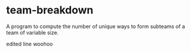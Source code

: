 # team-breakdown
A program to compute the number of unique ways to form subteams of a team of variable size.

edited line woohoo
